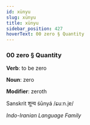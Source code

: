 ```yaml
---
id: xünyu
slug: xünyu
title: xünyu
sidebar_position: 427
hoverText: 00 zero § Quantity
---
```


### 00 zero § Quantity

**Verb**: to be zero

**Noun**: zero

**Modifier**: zeroth

Sanskrit शून्य śūnyá /ɕuːn.jɐ/

*Indo-Iranian Language Family*